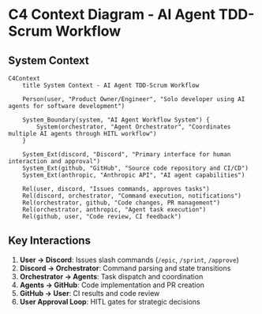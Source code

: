 # C4 Context Diagram - AI Agent TDD-Scrum Workflow

## System Context

```mermaid
C4Context
    title System Context - AI Agent TDD-Scrum Workflow

    Person(user, "Product Owner/Engineer", "Solo developer using AI agents for software development")
    
    System_Boundary(system, "AI Agent Workflow System") {
        System(orchestrator, "Agent Orchestrator", "Coordinates multiple AI agents through HITL workflow")
    }
    
    System_Ext(discord, "Discord", "Primary interface for human interaction and approval")
    System_Ext(github, "GitHub", "Source code repository and CI/CD")
    System_Ext(anthropic, "Anthropic API", "AI agent capabilities")
    
    Rel(user, discord, "Issues commands, approves tasks")
    Rel(discord, orchestrator, "Command execution, notifications")
    Rel(orchestrator, github, "Code changes, PR management")
    Rel(orchestrator, anthropic, "Agent task execution")
    Rel(github, user, "Code review, CI feedback")
```

## Key Interactions

1. **User → Discord**: Issues slash commands (`/epic`, `/sprint`, `/approve`)
2. **Discord → Orchestrator**: Command parsing and state transitions
3. **Orchestrator → Agents**: Task dispatch and coordination
4. **Agents → GitHub**: Code implementation and PR creation
5. **GitHub → User**: CI results and code review
6. **User Approval Loop**: HITL gates for strategic decisions